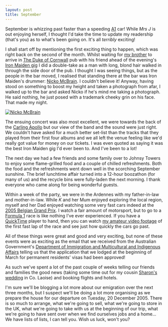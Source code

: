 ```yaml
---
layout: post
title: September
---
```





September is whizzing past faster than a speeding
<a href="https://www.a1gp.com/">A1</a> car! While _Mrs J_ is out
enjoying herself, I thought I'd take the time to update my readership (that's
you) as to what's been going on. It's all _terribly_ exciting!



I shall start off by mentioning the first exciting thing to happen, which was
right back on the second of the month. Whilst waiting for
<a href="https://johnsy.com/steve/blog/">my brother</a> to arrive in
<a href="https://www.beerintheevening.com/pubs/s/51/5193/Duke_of_Cornwall/Hammersmith">The
Duke of Cornwall</a> pub with his friend ahead of the evening's
<a href="https://www.ironmaiden.com/">Iron Maiden gig</a> I did a double-take
as a man with long, blond hair walked in through the side door of the pub. I
thought I was seeing things, but as the people in the bar moved, I realised
that standing there at the bar was Iron Maiden's drummer:
<a href="https://mcbraindamage.com/">Nicko McBrain</a>. I couldn't believe it!
Anyway, having stood on something to boost my height and taken a photograph
from afar, I walked up to the bar and asked Nicko if he's mind me taking a
photograph. He said nothing, he just posed with a trademark cheeky grin on his
face. That made my night.

<div class="pajBlogImgLeft">
<a href="https://johnsy.com/images/dsc01998.jpg">
<img src="https://johnsy.com/images/thumbs/tn_dsc01998.jpg"
alt="Nicko McBrain"
title="Nicko McBrain"
/></a>
</div>

The ensuing concert was also most excellent, we were towards the back of the
<a href="https://www.carlinglive.com/venue_content/carling_hammersmith_apolo.html">Carling
Apollo</a> but our view of the band and the sound were just right. We couldn't
have asked for a much better set-list than the tracks that they played from
their first four albums and we all left the venue feeling like we'd really got
value for money on our tickets. I was even quoted as saying it was the best
Iron Maiden gig I'd ever been to. And I've been to a lot!


The next day we had a few friends and some family over to Johnsy Towers to
enjoy some flame-grilled food and a couple of chilled refreshments. Both the
food and the refreshments went down well in the scorching September sunshine.
The brief lunchtime affair turned into a 12-hour boozathon (for many of us)
and the recycle bins were fully-laden the next morning. I thank everyone who
came along for being wonderful guests.


Within a week of the party, we were in the Ardennes with my father-in-law and
mother-in-law. While _K_ and her Mum enjoyed exploring the local
region, myself and her Dad enjoyed watching some very fast cars indeed at the
<a href="https://www.spa-francorchamps.be/">2005 Belgian Grand Prix</a>. I
watch a fair amount of motorsport, but to go to a
<a href="https://www.formula1.com/">Formula 1</a> race is like nothing I've
ever experienced. If you have a
<a href="https://www.apple.com/quicktime/">QuickTime</a> player to hand, then
you can watch <a href="https://johnsy.com/images/f1.mov"
title="[6.3 MB QuickTime]">my amateur video footage</a> of the
first fast lap of the race and see just how quickly the cars go past.


All of these things were great and good and very exciting, but none of these
events were as exciting as the email that we received from the Australian
Government's <a href="https://www.immi.gov.au/">Department of Immigration and
Multicultural and Indigenous Affairs</a> telling us that the application that
we lodged at the beginning of March for permanent residents' visas had been
approved!


As such we've spent a lot of the past couple of weeks telling our friends and
families the good news (taking some time out for my cousin
<a href="https://www.flickr.com/photos/johnsyweb/sets/975503/">Sharon's
wedding</a> in Co. Laoise) and booking flights and hotels.


I'm sure we'll be blogging a lot more about our emigration over the next
three months, but I suspect we'll be doing a lot more organising as we prepare
the house for our departure on Tuesday, 20 December 2005. There is so much to
arrange, what we're going to sell, what we're going to store in the UK, what
we're going to take with us at the beginning of our trip, what we're going to
have sent over when we find ourselves jobs and a home... We have lists of
lists, I can tell you. Wish us luck, won't you?

